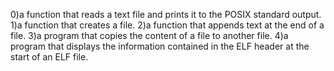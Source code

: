 0)a function that reads a text file and prints it to the POSIX standard output.
1)a function that creates a file.
2)a function that appends text at the end of a file.
3)a program that copies the content of a file to another file.
4)a program that displays the information contained in the ELF header at the start of an ELF file.

